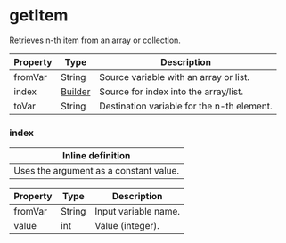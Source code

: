 ---
---
# getItem

Retrieves n-th item from an array or collection.

| Property | Type | Description |
| ------- | ------- | -------- |
| fromVar | String | Source variable with an array or list. |
| index | [Builder](#index) | Source for index into the array/list. |
| toVar | String | Destination variable for the n-th element. |

### <a id="index"></a>index


| Inline definition |
| -------- |
| Uses the argument as a constant value. |

| Property | Type | Description |
| ------- | ------- | ------- |
| fromVar | String | Input variable name. |
| value | int | Value (integer). |

